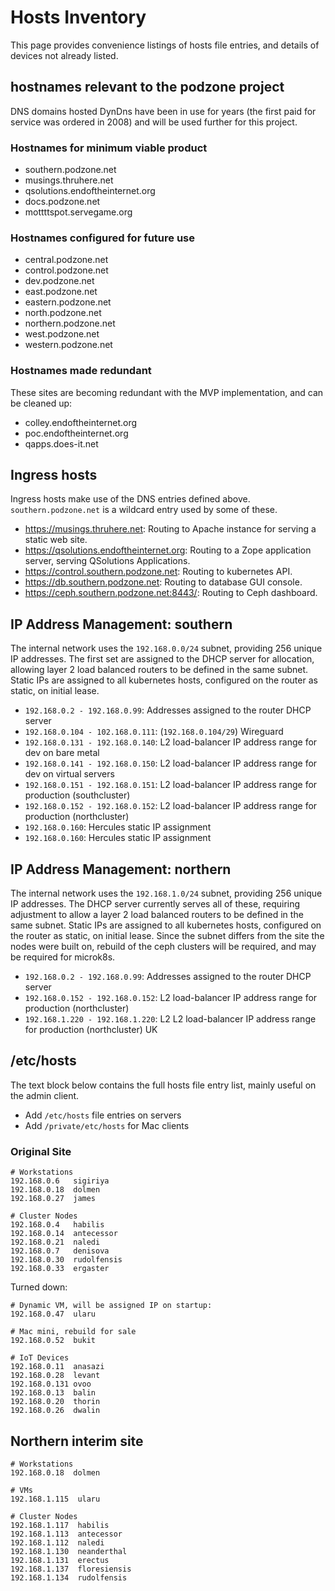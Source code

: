 # Hosts Inventory

This page provides convenience listings of hosts file entries, and details of devices not already listed.

## hostnames relevant to the podzone project

DNS domains hosted DynDns have been in use for years (the first paid for service was ordered in 2008) and will be used further for this project.

### Hostnames for minimum viable product

- southern.podzone.net
- musings.thruhere.net
- qsolutions.endoftheinternet.org
- docs.podzone.net
- mottttspot.servegame.org

### Hostnames configured for future use

- central.podzone.net
- control.podzone.net
- dev.podzone.net
- east.podzone.net
- eastern.podzone.net
- north.podzone.net
- northern.podzone.net
- west.podzone.net
- western.podzone.net

### Hostnames made redundant

These sites are becoming redundant with the MVP implementation, and can be cleaned up:

- colley.endoftheinternet.org
- poc.endoftheinternet.org
- qapps.does-it.net

## Ingress hosts

Ingress hosts make use of the DNS entries defined above. `southern.podzone.net` is a wildcard entry used by some of these.

- <https://musings.thruhere.net>: Routing to Apache instance for serving a static web site.
- <https://qsolutions.endoftheinternet.org>: Routing to a Zope application server, serving QSolutions Applications.
- <https://control.southern.podzone.net>: Routing to kubernetes API.
- <https://db.southern.podzone.net>: Routing to database GUI console.
- <https://ceph.southern.podzone.net:8443/>: Routing to Ceph dashboard.

## IP Address Management: southern

The internal network uses the `192.168.0.0/24` subnet, providing 256 unique IP addresses. The first set are assigned to the DHCP server for allocation, allowing layer 2 load balanced routers to be defined in the same subnet. Static IPs are assigned to all kubernetes hosts, configured on the router as static, on initial lease.

- `192.168.0.2 - 192.168.0.99`: Addresses assigned to the router DHCP server
- `192.168.0.104 - 102.168.0.111`: (`192.168.0.104/29`) Wireguard
- `192.168.0.131 - 192.168.0.140`: L2 load-balancer IP address range for dev on bare metal
- `192.168.0.141 - 192.168.0.150`: L2 load-balancer IP address range for dev on virtual servers
- `192.168.0.151 - 192.168.0.151`: L2 load-balancer IP address range for production (southcluster)
- `192.168.0.152 - 192.168.0.152`: L2 load-balancer IP address range for production (northcluster)
- `192.168.0.160`: Hercules static IP assignment
- `192.168.0.160`: Hercules static IP assignment

## IP Address Management: northern

The internal network uses the `192.168.1.0/24` subnet, providing 256 unique IP addresses. The DHCP server currently serves all of these, requiring adjustment to allow a layer 2 load balanced routers to be defined in the same subnet. Static IPs are assigned to all kubernetes hosts, configured on the router as static, on initial lease. Since the subnet differs from the site the nodes were built on, rebuild of the ceph clusters will be required, and may be required for microk8s.

- `192.168.0.2 - 192.168.0.99`: Addresses assigned to the router DHCP server
- `192.168.0.152 - 192.168.0.152`: L2 load-balancer IP address range for production (northcluster)
- `192.168.1.220 - 192.168.1.220`: L2 L2 load-balancer IP address range for production (northcluster) UK

## /etc/hosts

The text block below contains the full hosts file entry list, mainly useful on the admin client.

- Add `/etc/hosts` file entries on servers
- Add `/private/etc/hosts` for Mac clients

### Original Site

```text
# Workstations
192.168.0.6   sigiriya
192.168.0.18  dolmen
192.168.0.27  james

# Cluster Nodes
192.168.0.4   habilis
192.168.0.14  antecessor
192.168.0.21  naledi
192.168.0.7   denisova
192.168.0.30  rudolfensis
192.168.0.33  ergaster
```

Turned down:

```text
# Dynamic VM, will be assigned IP on startup:
192.168.0.47  ularu

# Mac mini, rebuild for sale
192.168.0.52  bukit

# IoT Devices
192.168.0.11  anasazi
192.168.0.28  levant
192.168.0.131 ovoo
192.168.0.13  balin
192.168.0.20  thorin
192.168.0.26  dwalin
```

## Northern interim site

```text
# Workstations
192.168.0.18  dolmen

# VMs
192.168.1.115  ularu

# Cluster Nodes
192.168.1.117  habilis
192.168.1.113  antecessor
192.168.1.112  naledi
192.168.1.130  neanderthal
192.168.1.131  erectus
192.168.1.137  floresiensis
192.168.1.134  rudolfensis
```
